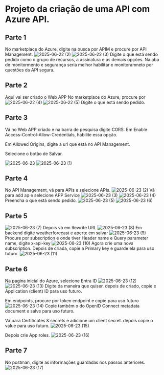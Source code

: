 # Projeto da criação de uma API com Azure API.
## Parte 1
No marketplace do Azure, digite na busca por APIM e procure por API Management.
![2025-06-22 (2)](https://github.com/user-attachments/assets/b2550eb6-a5df-4aa1-9933-b78463ac242a)
![2025-06-22 (3)](https://github.com/user-attachments/assets/f1b593c6-f0d6-4c87-9e13-7a8a7d9ea412)
Digite o que está sendo pedido como o grupo de recursos, a assinatura e as demais opções.
Na aba de monitormento e segurança seria melhor habilitar o monitoramneto por questões da API segura. 

## Parte 2
Aqui vai ser criado o Web APP
No marketplace do Azure, procure por 
![2025-06-22 (4)](https://github.com/user-attachments/assets/7eaad13a-42e0-4e49-8749-2750c33e53f6)
![2025-06-22 (5)](https://github.com/user-attachments/assets/14fd53f4-5773-4a5f-b0a3-a2c6170762ec)
Digite o que está sendo pedido.

## Parte 3
Vá no Web APP criado e na barra de pesquisa digite CORS.
Em Enable Access-Control-Allow-Credentials, habilite essa opção.

Em Allowed Origins, digite a url que está no API Management.

Selecione o botão de Salvar.

![2025-06-23](https://github.com/user-attachments/assets/609a2efa-020d-47ab-b1ec-dbfbc797d955)
![2025-06-23 (1)](https://github.com/user-attachments/assets/8c0904e1-0b5b-444d-838b-35d4451d4b94)

## Parte 4
No API Management, vá para APIs e selecione APIs.
![2025-06-23 (2)](https://github.com/user-attachments/assets/54b00390-20d2-4a18-9f6b-e629bd1e2778)
Vá para add ap e selecione APP Service
![2025-06-23 (3)](https://github.com/user-attachments/assets/6eedb0c1-cfc7-469e-9eda-0d8116b9c52f)
![2025-06-23 (4)](https://github.com/user-attachments/assets/76799abb-60db-4978-b10a-32311ad5adfb)
Preencha o que está sendo pedido.
![2025-06-23 (5)](https://github.com/user-attachments/assets/733cbe4b-8995-44ca-90d2-457ea062c373)
![2025-06-23 (6)](https://github.com/user-attachments/assets/e7b2eb6c-42d3-4911-a7f5-72b0912d5ba0)

## Parte 5
![2025-06-23 (7)](https://github.com/user-attachments/assets/911d8159-f6ab-4518-898b-e93d355ec987)
Depois vá em Rewrite URL
![2025-06-23 (8)](https://github.com/user-attachments/assets/bf927afe-ec99-4b97-8476-84df6e2bc57c)
Em backend digite weatherforecast e aperte em salvar
![2025-06-23 (9)](https://github.com/user-attachments/assets/238b3380-36e8-4263-af74-98aa74f26067)
Procure por subscription e onde tiver Header name e Query parameter name, digite x-api-key
![2025-06-23 (10)](https://github.com/user-attachments/assets/69a5d690-0529-4777-b06e-3b3503dfb13c)
Agora crie uma nova subscription. Depois de criada, copie a Primary key e guarde ela para uso futuro.
![2025-06-23 (11)](https://github.com/user-attachments/assets/0ba4e18d-a41b-45a2-8dcf-fc76f38d229e)

## Parte 6
Na pagina inicial do Azure, selecione Entra ID
![2025-06-23 (12)](https://github.com/user-attachments/assets/5ab6aa2b-98a4-4259-be88-aa99ace658cc)
![2025-06-23 (13)](https://github.com/user-attachments/assets/bd63d814-b04a-47ad-88bc-7f95430e71d8)
Digite da maneira que quiser. depois de criado, copie o Application (client) ID para uso futuro.

Em endpoints, procure por token endpoint e copie para uso futuro
![2025-06-23 (14)](https://github.com/user-attachments/assets/f0313d13-c45b-468b-acdc-ec58e1392925)
Copie também o do OpenID Connect metadata document e salve para uso futuro.

Vá para Certificates & secrets e adicione um client secret. depois copie o value para uso futuro.
![2025-06-23 (15)](https://github.com/user-attachments/assets/3dfc32d9-64e9-43f4-bd7f-8b4f3317d13d)

Depois crie App roles.
![2025-06-23 (16)](https://github.com/user-attachments/assets/5f03761a-a87b-4426-9144-cf6ffb27d6b6)

## Parte 7
No postman, digite as informações guardadas nos passos anteriores.
![2025-06-23 (17)](https://github.com/user-attachments/assets/8d7ef563-cff3-4bcd-9f41-0b4582aafade)



